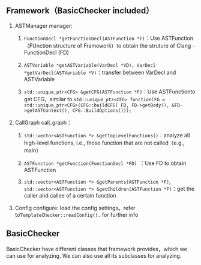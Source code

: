 ## Framework（BasicChecker included）


1.  ASTManager manager:

    1. `FunctionDecl *getFunctionDecl(ASTFunction *F)`：Use ASTFunction（FUnction structure of Framework）to obtain the struture of Clang - FunctionDecl (FD)

    2. `ASTVariable *getASTVariable(VarDecl *VD)`，`VarDecl *getVarDecl(ASTVariable *V)`：transfer between VarDecl and ASTVariable

    4. `std::unique_ptr<CFG> &getCFG(ASTFunction *F)`：Use ASTFunctionto get CFG，similar to `std::unique_ptr<CFG> functionCFG = std::unique_ptr<CFG>(CFG::buildCFG(
      FD, FD->getBody(), &FD->getASTContext(), CFG::BuildOptions()));`

2. CallGraph call_graph：
    
    1. `std::vector<ASTFunction *> &getTopLevelFunctions()`：analyze all high-level functions, i.e., those function that are not called（e.g., main）

    2.  `ASTFunction *getFunction(FunctionDecl *FD) `：Use FD to obtain ASTFunction

    3.  `std::vector<ASTFunction *> &getParents(ASTFunction *F)`, `std::vector<ASTFunction *> &getChildren(ASTFunction *F)`：get the caller and callee of a certain function
3. Config configure: load the config settings。refer to`TemplateChecker::readConfig().`  for further info

## BasicChecker

BasicChecker have different classes that framework provides，which we can use for analyzing. We can also use all its subclasses for analyzing.

